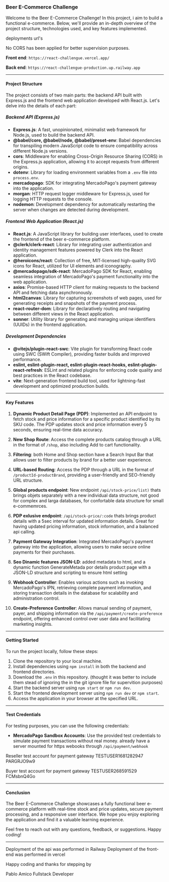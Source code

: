 

### Beer E-Commerce Challenge

Welcome to the Beer E-Commerce Challenge! In this project, i aim to build a functional e-commerce. Below, we'll provide an in-depth overview of the project structure, technologies used, and key features implemented.

deployments url's

No CORS has been applied for better supervision purposes.

**Front end**: `https://react-challengue.vercel.app/`

**Back end**: `https://react-challengue-production.up.railway.app`


---

#### Project Structure

The project consists of two main parts: the backend API built with Express.js and the frontend web application developed with React.js. Let's delve into the details of each part:

##### Backend API (Express.js)

- **Express.js**: A fast, unopinionated, minimalist web framework for Node.js, used to build the backend API.
- **@babel/core, @babel/node, @babel/preset-env**: Babel dependencies for transpiling modern JavaScript code to ensure compatibility across different Node.js versions.
- **cors**: Middleware for enabling Cross-Origin Resource Sharing (CORS) in the Express.js application, allowing it to accept requests from different origins.
- **dotenv**: Library for loading environment variables from a `.env` file into `process.env`.
- **mercadopago**: SDK for integrating MercadoPago's payment gateway into the application.
- **morgan**: HTTP request logger middleware for Express.js, used for logging HTTP requests to the console.
- **nodemon**: Development dependency for automatically restarting the server when changes are detected during development.

##### Frontend Web Application (React.js)

- **React.js**: A JavaScript library for building user interfaces, used to create the frontend of the beer e-commerce platform.
- **@clerk/clerk-react**: Library for integrating user authentication and identity management features powered by Clerk into the React application.
- **@heroicons/react**: Collection of free, MIT-licensed high-quality SVG icons for React, utilized for UI elements and iconography.
- **@mercadopago/sdk-react**: MercadoPago SDK for React, enabling seamless integration of MercadoPago's payment functionality into the web application.
- **axios**: Promise-based HTTP client for making requests to the backend API and fetching data asynchronously.
- **html2canvas**: Library for capturing screenshots of web pages, used for generating receipts and snapshots of the payment process.
- **react-router-dom**: Library for declaratively routing and navigating between different views in the React application.
- **sonner**: Utility library for generating and managing unique identifiers (UUIDs) in the frontend application.

##### Development Dependencies

- **@vitejs/plugin-react-swc**: Vite plugin for transforming React code using SWC (SWift Compiler), providing faster builds and improved performance.
- **eslint, eslint-plugin-react, eslint-plugin-react-hooks, eslint-plugin-react-refresh**: ESLint and related plugins for enforcing code quality and best practices in the React codebase.
- **vite**: Next-generation frontend build tool, used for lightning-fast development and optimized production builds.

---

#### Key Features

1. **Dynamic Product Detail Page (PDP)**: Implemented an API endpoint to fetch stock and price information for a specific product identified by its SKU code. The PDP updates stock and price information every 5 seconds, ensuring real-time data accuracy.
  
2. **New Shop Route**: Access the complete products catalog through a URL in the format of `/shop`, also including Add to cart functionality.

3. **Filtering**: both Home and Shop section have a Search Input Bar that allows user to filter products by brand for a better user experience.

4. **URL-based Routing**: Access the PDP through a URL in the format of `/productId-productBrand`, providing a user-friendly and SEO-friendly URL structure.

5. **Global products endpoint**: New endpoint `/api/stock-price/list)` thats brings objets separately with a new individual data structure, not good for complex and larga databases, for confortable data structure for small e-commemrces.

6. **PDP exlusive endpoint**:  `/api/stock-price/:code` thats brings product details with a 5sec interval for updated information details. Great for having updated pricing information, stock information, and a balanced api calling.

7. **Payment Gateway Integration**: Integrated MercadoPago's payment gateway into the application, allowing users to make secure online payments for their purchases.

8. **Seo Dinamic features JSON-LD**: added metadata to html, and a dynamic function GenerateMetada por details product page with a  JSON-LD structure and scripting to ensure html setting

9. **Webhook Controller**: Enables various actions such as invoking MercadoPago's IPN, retrieving complete payment information, and storing transaction details in the database for scalability and administration control.

10. **Create-Preference Controller**: Allows manual sending of payment, payer, and shipping information via the `/api/payment/create-preference` endpoint, offering enhanced control over user data and facilitating marketing insights.

---

#### Getting Started

To run the project locally, follow these steps:

1. Clone the repository to your local machine.
2. Install dependencies using `npm install` in both the backend and frontend directories.
3. Download the `.env` in this repository. (thought it was better to include them stead of ignoring the in the git ignore file for supervition purposes)
4. Start the backend server using `npm start` or `npm run dev`.
5. Start the frontend development server using `npm run dev` or `npm start`.
6. Access the application in your browser at the specified URL.

---

#### Test Credentials

For testing purposes, you can use the following credentials:

- **MercadoPago Sandbox Accounts**: Use the provided test credentials to simulate payment transactions without real money. already have a server mounted for https webooks through `/api/payment/webhook`


Reseller test account for payment gateway
TESTUSER1681282947
PARGRJO9w9

Buyer test account for payment gateway
TESTUSER268591529
FCMsbnQ4Go

---

#### Conclusion

The Beer E-Commerce Challenge showcases a fully functional beer e-commerce platform with real-time stock and price updates, secure payment processing, and a responsive user interface. We hope you enjoy exploring the application and find it a valuable learning experience.

Feel free to reach out with any questions, feedback, or suggestions. Happy coding!

---

Deployment of the api was performed in Railway
Deployment of the front-end was performed in vercel




Happy coding and thanks for stepping by

Pablo Amico
Fullstack Developer
